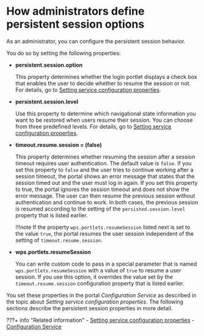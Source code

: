 # How administrators define persistent session options

As an administrator, you can configure the persistent session behavior.

You do so by setting the following properties:

-   **persistent.session.option**

    This property determines whether the login portlet displays a check box that enables the user to decide whether to resume the session or not. For details, go to [Setting service configuration properties](adsetcfg.md).

-   **persistent.session.level**

    Use this property to determine which navigational state information you want to be restored when users resume their session. You can choose from three predefined levels. For details, go to [Setting service configuration properties](adsetcfg.md).

-   **timeout.resume.session = (false)**

    This property determines whether resuming the session after a session timeout requires user authentication. The default value is `false`. If you set this property to `false` and the user tries to continue working after a session timeout, the portal shows an error message that states that the session timed out and the user must log in again. If you set this property to true, the portal ignores the session timeout and does not show the error message. The user can then resume the previous session without authentication and continue to work. In both cases, the previous session is resumed according to the setting of the `persisted.session.level` property that is listed earlier.

    !!!note
        If the property `wps.portlets.resumeSession` listed next is set to the value `true`, the portal resumes the user session independent of the setting of `timeout.resume.session`.

-   **wps.portlets.resumeSession**

    You can write custom code to pass in a special parameter that is named `wps.portlets.resumeSession` with a value of `true` to resume a user session. If you use this option, it overrides the value set by the `timeout.resume.session` configuration property that is listed earlier.


You set these properties in the portal *Configuration Service* as described in the topic about *Setting service configuration properties*. The following sections describe the persistent session properties in more detail.


???+ info "Related information"
    -   [Setting service configuration properties](../../../config_portal_behavior/service_config_properties/index.md)
    -   [Configuration Service](../../../config_portal_behavior/service_config_properties/portal_svc_cfg/cfg_svc/index.md)

